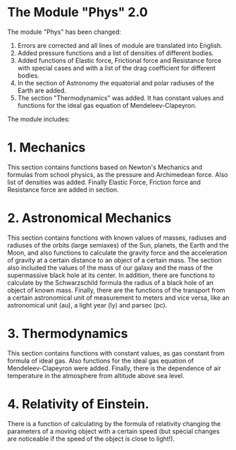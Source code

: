 # The Module "Phys" 2.0
The module "Phys" has been changed:
1. Errors are corrected and all lines of module are translated into English. 
2. Added pressure functions and a list of densities of different bodies. 
3. Added functions of Elastic force, Frictional force and Resistance force with special cases and with a list of the drag coefficient for different bodies. 
4. In the section of Astronomy the equatorial and polar radiuses of the Earth are added. 
5. The section "Thermodynamics" was added. It has constant values and functions for the ideal gas equation of Mendeleev-Clapeyron. 

The module includes:

# 1. Mechanics
This section contains functions based on Newton's Mechanics and formulas from school physics, as the pressure and Archimedean force.
Also list of densities was added.
Finally Elastic Force, Friction force and Resistance force are added in section.

# 2. Astronomical Mechanics
This section contains functions with known values ​​of masses, radiuses and radiuses of the orbits (large semiaxes) of the Sun, planets, the Earth and the Moon, and also functions to calculate the gravity force and the acceleration of gravity at a certain distance to an object of a certain mass. The section also included the values ​​of the mass of our galaxy and the mass of the supermassive black hole at its center. In addition, there are functions to calculate by the Schwarzschild formula the radius of a black hole of an object of known mass. Finally, there are the functions of the transport from a certain astronomical unit of measurement to meters and vice versa, like an astronomical unit (au), a light year (ly) and parsec (pc).

# 3. Thermodynamics
This section contains functions with constant values, as gas constant from formula of ideal gas. Also functions for the ideal gas equation of Mendeleev-Clapeyron were added. Finally, there is the dependence of air temperature in the atmosphere from altitude above sea level.

# 4. Relativity of Einstein.
There is a function of calculating by the formula of relativity changing the parameters of a moving object with a certain speed (but special changes are noticeable if the speed of the object is close to light!).